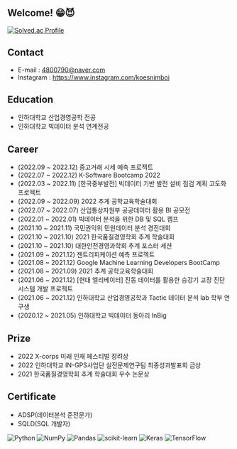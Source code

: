 ## Welcome! 😁😈

<!--
**koesnimboi/koesnimboi** is a ✨ _special_ ✨ repository because its `README.md` (this file) appears on your GitHub profile.

Here are some ideas to get you started:

- 🔭 I’m currently working on ...
- 🌱 I’m currently learning ...
- 👯 I’m looking to collaborate on ...
- 🤔 I’m looking for help with ...
- 💬 Ask me about ...
- 📫 How to reach me: ...
- 😄 Pronouns: ...
- ⚡ Fun fact: ...
-->

[![Solved.ac Profile](http://mazassumnida.wtf/api/generate_badge?boj=last7255)](https://solved.ac/last7255)

## **Contact**
- E-mail : 4800790@naver.com
- Instagram : https://www.instagram.com/koesnimboi

## **Education**
- 인하대학교 산업경영공학 전공
- 인하대학교 빅데이터 분석 연계전공 

## **Career**
- (2022.09 ~ 2022.12) 중고거래 시세 예측 프로젝트
- (2022.07 ~ 2022.12) K-Software Bootcamp 2022
- (2022.03 ~ 2022.11) [한국중부발전] 빅데이터 기반 발전 설비 점검 계획 고도화 프로젝트
- (2022.09 ~ 2022.09) 2022 추계 공학교육학술대회
- (2022.07 ~ 2022.07) 산업통상자원부 공공데이터 활용 BI 공모전
- (2022.01 ~ 2022.01) 빅데이터 분석을 위한 DB 및 SQL 캠프
- (2021.10 ~ 2021.11) 국민권익위 민원데이터 분석 경진대회
- (2021.10 ~ 2021.10) 2021 한국품질경영학회 추계 학술대회
- (2021.10 ~ 2021.10) 대한안전경영과학회 추계 포스터 세션
- (2021.09 ~ 2021.12) 젠트리피케이션 예측 프로젝트
- (2021.08 ~ 2021.12) Google Machine Learning Developers BootCamp
- (2021.08 ~ 2021.09) 2021 추계 공학교육학술대회
- (2021.06 ~ 2021.12) [현대 엘리베이터] 진동 데이터를 활용한 승강기 고장 진단 시스템 개발 프로젝트 
- (2021.06 ~ 2021.12) 인하대학교 산업경영공학과 Tactic 데이터 분석 lab 학부 연구생
- (2020.12 ~ 2021.05) 인하대학교 빅데이터 동아리 InBig 




## **Prize**
- 2022 X-corps 미래 인재 페스티벌 장려상
- 2022 인하대학교 IN-GPS사업단 실전문제연구팀 최종성과발표회 금상
- 2021 한국품질경영학회 추계 학술대회 우수 논문상


## **Certificate**
- ADSP(데이터분석 준전문가)
- SQLD(SQL 개발자)




![Python](https://img.shields.io/badge/python-3670A0?style=for-the-badge&logo=python&logoColor=ffdd54)
![NumPy](https://img.shields.io/badge/numpy-%23013243.svg?style=for-the-badge&logo=numpy&logoColor=white)
![Pandas](https://img.shields.io/badge/pandas-%23150458.svg?style=for-the-badge&logo=pandas&logoColor=white)
![scikit-learn](https://img.shields.io/badge/scikit--learn-%23F7931E.svg?style=for-the-badge&logo=scikit-learn&logoColor=white)
![Keras](https://img.shields.io/badge/Keras-%23D00000.svg?style=for-the-badge&logo=Keras&logoColor=white)
![TensorFlow](https://img.shields.io/badge/TensorFlow-%23FF6F00.svg?style=for-the-badge&logo=TensorFlow&logoColor=white)
